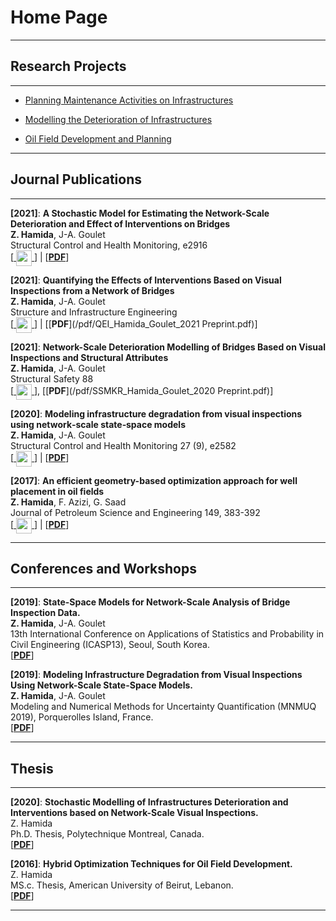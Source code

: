 # Home Page

---

## Research Projects

---

* [Planning Maintenance Activities on Infrastructures](/pages/PMA_page.md)

* [Modelling the Deterioration of Infrastructures](/pages/SHM_page.md)

* [Oil Field Development and Planning](/pages/WPO_page.md)

---

## Journal Publications

---

**\[2021\]**: **A Stochastic Model for Estimating the Network-Scale Deterioration and Effect of Interventions on Bridges**\
**Z. Hamida**, J-A. Goulet\
Structural Control and Health Monitoring, e2916\
[<a href="https://www.youtube.com/watch?v=vx6ATEoEuUE">
<img style='vertical-align:middle;' src="/images/YouTube.png" width="25" height="25">
</a>] | [[**PDF**](/pdf/Hamida_Goulet_NSA_2022.pdf)]

**\[2021\]**: **Quantifying the Effects of Interventions Based on Visual Inspections from a Network of Bridges**\
**Z. Hamida**, J-A. Goulet\
Structure and Infrastructure Engineering\
[<a href="https://www.youtube.com/watch?v=8CsiYl1LdUI">
<img style='vertical-align:middle;' src="/images/YouTube.png" width="25" height="25">
</a>] | [[**PDF**](/pdf/QEI_Hamida_Goulet_2021 Preprint.pdf)]

**\[2021\]**: **Network-Scale Deterioration Modelling of Bridges Based on Visual Inspections and Structural Attributes**\
**Z. Hamida**, J-A. Goulet\
Structural Safety 88\
[<a href="https://www.youtube.com/watch?v=YLkn-RaC2IU">
<img style='vertical-align:middle;' src="/images/YouTube.png" width="25" height="25">
</a>], [[**PDF**](/pdf/SSMKR_Hamida_Goulet_2020 Preprint.pdf)]

**\[2020\]**: **Modeling infrastructure degradation from visual inspections using network‐scale state‐space models**\
**Z. Hamida**, J-A. Goulet\
Structural Control and Health Monitoring 27 (9), e2582\
[<a href="https://www.youtube.com/watch?v=GBk35UW9m5A">
<img style='vertical-align:middle;' src="/images/YouTube.png" width="25" height="25">
</a>] | [[**PDF**](/pdf/Hamida_Goulet_VI_SSM_2020.pdf)]

**\[2017\]**: **An efficient geometry-based optimization approach for well placement in oil fields**\
**Z. Hamida**, F. Azizi, G. Saad\
Journal of Petroleum Science and Engineering 149, 383-392\
[<a href="https://www.youtube.com/watch?v=Ta96GRc1aMo">
<img style='vertical-align:middle;' src="/images/YouTube.png" width="25" height="25">
</a>] | [[**PDF**](/pdf/WPO_Hamida_et_al_2017.pdf)]

---

## Conferences and Workshops

---

**\[2019\]**: **State-Space Models for Network-Scale Analysis of Bridge Inspection Data.**\
**Z. Hamida**, J-A. Goulet\
13th International Conference on Applications of Statistics and Probability in Civil Engineering (ICASP13), Seoul, South Korea.\
[[**PDF**](https://s-space.snu.ac.kr/bitstream/10371/153317/1/106.pdf)]

**\[2019\]**: **Modeling Infrastructure Degradation from Visual Inspections Using Network-Scale State-Space Models.**\
**Z. Hamida**, J-A. Goulet\
Modeling and Numerical Methods for Uncertainty Quantification (MNMUQ 2019), Porquerolles Island, France.\
[[**PDF**](/pdf/mnmuq2019poster.pdf)]

---

## Thesis

---

**\[2020\]**: **Stochastic Modelling of Infrastructures Deterioration and Interventions based on Network-Scale Visual Inspections.**\
Z. Hamida\
Ph.D. Thesis, Polytechnique Montreal, Canada.\
[[**PDF**](/pdf/ZacharyHamida_PhDThesis_2020.pdf)]

**\[2016\]**: **Hybrid Optimization Techniques for Oil Field Development.**\
Z. Hamida\
MS.c. Thesis, American University of Beirut, Lebanon.\
[[**PDF**](https://scholarworks.aub.edu.lb/bitstream/handle/10938/20890/t-6558.pdf?sequence=1)]

---
